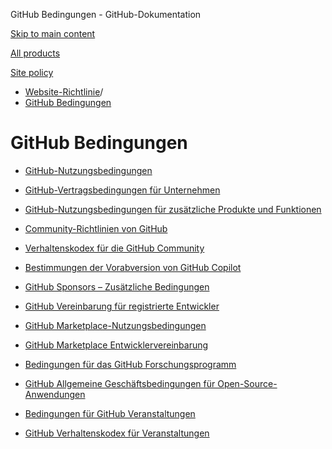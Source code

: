GitHub Bedingungen - GitHub-Dokumentation

[Skip to main content](#main-content)

[All products](/de)

[Site policy](/site-policy)

* [Website-Richtlinie](/de/site-policy)/
* [GitHub Bedingungen](/de/site-policy/github-terms)

GitHub Bedingungen
==========

* [GitHub-Nutzungsbedingungen](/de/site-policy/github-terms/github-terms-of-service)

* [GitHub-Vertragsbedingungen für Unternehmen](/de/site-policy/github-terms/github-corporate-terms-of-service)

* [GitHub-Nutzungsbedingungen für zusätzliche Produkte und Funktionen](/de/site-policy/github-terms/github-terms-for-additional-products-and-features)

* [Community-Richtlinien von GitHub](/de/site-policy/github-terms/github-community-guidelines)

* [Verhaltenskodex für die GitHub Community](/de/site-policy/github-terms/github-community-code-of-conduct)

* [Bestimmungen der Vorabversion von GitHub Copilot](/de/site-policy/github-terms/github-copilot-pre-release-terms)

* [GitHub Sponsors – Zusätzliche Bedingungen](/de/site-policy/github-terms/github-sponsors-additional-terms)

* [GitHub Vereinbarung für registrierte Entwickler](/de/site-policy/github-terms/github-registered-developer-agreement)

* [GitHub Marketplace-Nutzungsbedingungen](/de/site-policy/github-terms/github-marketplace-terms-of-service)

* [GitHub Marketplace Entwicklervereinbarung](/de/site-policy/github-terms/github-marketplace-developer-agreement)

* [Bedingungen für das GitHub Forschungsprogramm](/de/site-policy/github-terms/github-research-program-terms)

* [GitHub Allgemeine Geschäftsbedingungen für Open-Source-Anwendungen](/de/site-policy/github-terms/github-open-source-applications-terms-and-conditions)

* [Bedingungen für GitHub Veranstaltungen](/de/site-policy/github-terms/github-event-terms)

* [GitHub Verhaltenskodex für Veranstaltungen](/de/site-policy/github-terms/github-event-code-of-conduct)
